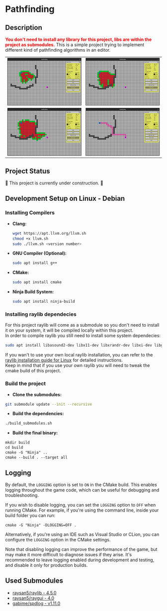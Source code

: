 # Pathfinding
## Description
**<span style="color: red;">You don't need to install any library for this project, libs are within the project as submodules.</span>**
This is a simple project trying to implement different kind of pathfinding algorithms in an editor.
<table>
  <tr>
    <td><img src="images/1.png" alt="Image 1" style="width:100%;"></td>
    <td><img src="images/2.png" alt="Image 2" style="width:100%;"></td>
  </tr>
  <tr>
    <td><img src="images/3.png" alt="Image 3" style="width:100%;"></td>
    <td><img src="images/4.png" alt="Image 4" style="width:100%;"></td>
  </tr>
</table>

## Project Status

🚧 This project is currently under construction. 🚧

## Development Setup on Linux - Debian

### Installing Compilers

- **Clang:**
  ```bash
  wget https://apt.llvm.org/llvm.sh
  chmod +x llvm.sh
  sudo ./llvm.sh <version number>
  ```
- **GNU Compiler (Optional):**
  ```bash
  sudo apt install g++
  ```
- **CMake:**
  ```bash
  sudo apt install cmake
  ```
- **Ninja Build System:**
  ```bash
  sudo apt install ninja-build
  ```

### Installing raylib dependecies

For this project raylib will come as a submodule so you don't need to install it on your system, it will be compiled locally within this project.  
In order to compile raylib you still need to install some system dependecies:
  ```bash
  sudo apt install libasound2-dev libx11-dev libxrandr-dev libxi-dev libgl1-mesa-dev libglu1-mesa-dev libxcursor-dev libxinerama-dev
  ```
If you wan't to use your own local raylib installation, you can refer to the [raylib installation guide for Linux](https://github.com/raysan5/raylib/wiki/Working-on-GNU-Linux) for detailed instructions.  
Keep in mind that if you use your own raylib you will need to tweak the cmake build of this project.  

### Build the project

- **Clone the submodules:**
```bash
git submodule update --init --recursive
```

- **Build the dependencies:**
```bash
./build_submodules.sh
```

- **Build the final binary:**
```
mkdir build
cd build
cmake -G "Ninja" ..
cmake --build . --target all
```

## Logging

By default, the `LOGGING` option is set to `ON` in the CMake build. This enables logging throughout the game code, which can be useful for debugging and troubleshooting.

If you wish to disable logging, you can set the `LOGGING` option to `OFF` when running CMake. For example, if you're using the command line, inside your build folder you can run:  
```
cmake -G "Ninja" -DLOGGING=OFF .
```

Alternatively, if you're using an IDE such as Visual Studio or CLion, you can configure the `LOGGING` option in the CMake settings.

Note that disabling logging can improve the performance of the game, but may make it more difficult to diagnose issues if they arise. It's recommended to leave logging enabled during development and testing, and disable it only for production builds.

## Used Submodules

- [raysan5/raylib - 4.5.0](https://github.com/raysan5/raylib/tree/4.5.0)
- [raysan5/raygui - 4.0](https://github.com/raysan5/raygui/tree/3.2)
- [gabime/spdlog - v1.11.0](https://github.com/gabime/spdlog/tree/v1.11.0)
